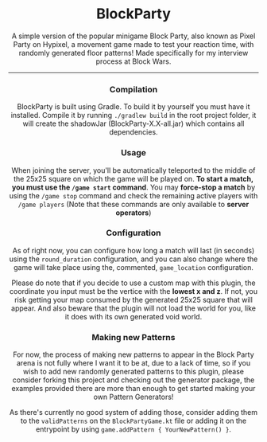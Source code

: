 <div align="center">

# BlockParty
A simple version of the popular minigame Block Party, also known as Pixel Party on Hypixel, a movement game made to test your reaction time, with randomly generated floor patterns! Made specifically for my interview process at Block Wars.

---

### Compilation

BlockParty is built using Gradle. To build it by yourself you must have it installed.
Compile it by running `./gradlew build` in the root project folder, it will create the shadowJar (BlockParty-X.X-all.jar) which contains all dependencies. 



### Usage
When joining the server, you'll be automatically teleported to the middle of the 25x25 square on which the game will be played on.
**To start a match, you must use the `/game start` command**.
You may **force-stop a match** by using the `/game stop` command and check the remaining active players with `/game players` (Note that these commands are only available to **server operators**)



### Configuration
As of right now, you can configure how long a match will last (in seconds) using the `round_duration` configuration, and you can also change where the game will take place using the, commented, `game_location` configuration.

Please do note that if you decide to use a custom map with this plugin, the coordinate you input must be the vertice with the **lowest x and z**. If not, you risk getting your map consumed by the generated 25x25 square that will appear. And also beware that the plugin will not load the world for you, like it does with its own generated void world. 



### Making new Patterns

For now, the process of making new patterns to appear in the Block Party arena is not fully where I want it to be at, due to a lack of time, so if you wish to add new randomly generated patterns to this plugin, please consider forking this project and checking out the generator package, the examples provided there are more than enough to get started making your own Pattern Generators!

As there's currently no good system of adding those, consider adding them to the `validPatterns` on the `BlockPartyGame.kt` file or adding it on the entrypoint by using `game.addPattern { YourNewPattern() }`.


